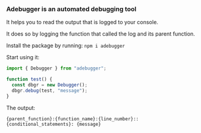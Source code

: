 ### Adebugger is an automated debugging tool

It helps you to read the output that is logged to your console.

It does so by logging the function that called the log and its parent function.

Install the package by running: `npm i adebugger`

Start using it:

```js
import { Debugger } from "adebugger";

function test() {
  const dbgr = new Debugger();
  dbgr.debug(test, "message");
}
```

The output:

```
{parent_function}:{function_name}:{line_number}::{conditional_statements}: {message}
```

